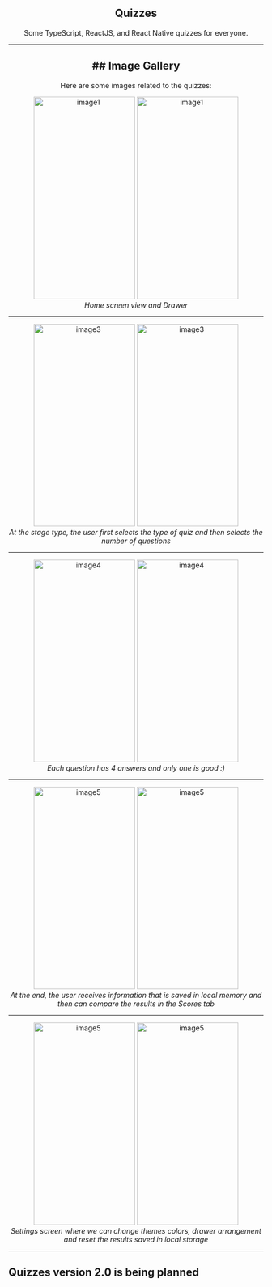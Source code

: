 <h2 align="center">Quizzes</h2>
<p align="center">Some TypeScript, ReactJS, and React Native quizzes for everyone.</p>

---

<h2 align="center" color="black">## Image Gallery</h2>

<p align="center">Here are some images related to the quizzes:</p>

<p align="center">
  <img alt="image1" src="https://github.com/MichaelXerxes/Quizzes/assets/81194285/c5f2d82f-f32d-45ea-bc68-0a71f19f4894"   width="200" height="400">
  <img alt="image1" src="https://github.com/MichaelXerxes/Quizzes/assets/81194285/ff10ad37-2d98-41f7-95ee-dfa906259fe9"  width="200" height="400">
  <br>
  <em>Home screen view and Drawer</em>
</p>

---
<p align="center">
  <img alt="image3" src="https://github.com/MichaelXerxes/Quizzes/assets/81194285/f953d7b5-e1e8-4233-8663-48a6dd6529ea"  width="200" height="400">
  <img alt="image3" src="https://github.com/MichaelXerxes/Quizzes/assets/81194285/38bf5db5-144b-4566-b5b4-5ee29b027130"  width="200" height="400">
  <br>
  <em>At the stage type, the user first selects the type of quiz and then selects the number of questions</em>
</p>

---

<p align="center">
 
  <img alt="image4" src="https://github.com/MichaelXerxes/Quizzes/assets/81194285/d64b644f-9ea4-4a18-81de-6a227192e3064"  width="200" height="400">
    <img alt="image4" src="https://github.com/MichaelXerxes/Quizzes/assets/81194285/9423357d-32ca-4cd5-84f9-93afaa7f24cc"  width="200" height="400">
      <br>
     <em>Each question has 4 answers and only one is good :) </em>

</p>

---


<p align="center">
  <img alt="image5" src="https://github.com/MichaelXerxes/Quizzes/assets/81194285/ea93347e-58e1-4169-9209-f7aca0ac2ffd"  width="200" height="400">
   <img alt="image5" src="https://github.com/MichaelXerxes/Quizzes/assets/81194285/43e6fec5-ee6b-4882-98c8-347e82778f0f"  width="200" height="400">
  <br>
  <em>At the end, the user receives information that is saved in local memory and then can compare the results in the Scores tab</em>
</p>

---

<p align="center">
  <img alt="image5" src="https://github.com/MichaelXerxes/Quizzes/assets/81194285/21a6e25f-7a0e-4a79-82b9-f5a98ee63275"  width="200" height="400">
 <img alt="image5" src="https://github.com/MichaelXerxes/Quizzes/assets/81194285/09bd6297-6e6f-48f6-be44-2c03d91743a5"  width="200" height="400">
  <br>
  <em>Settings screen where we can change themes colors, drawer arrangement and reset the results saved in local storage</em>
</p>

---

## Quizzes version 2.0 is being planned


